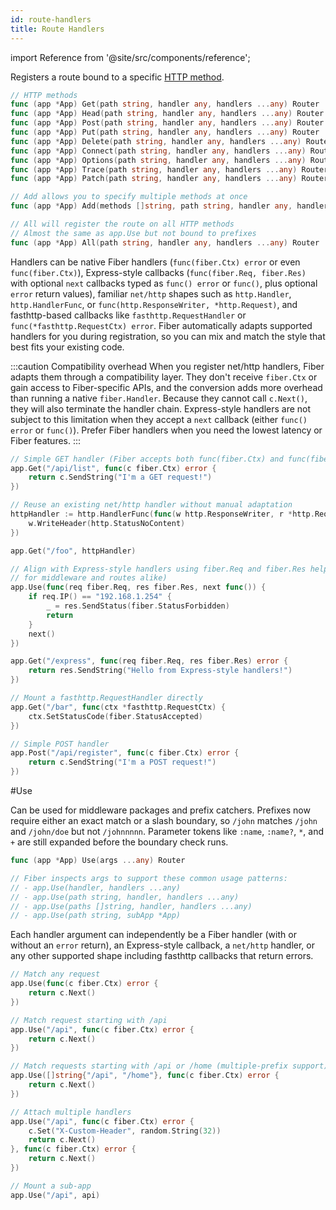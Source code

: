 ```yaml
---
id: route-handlers
title: Route Handlers
---
```


import Reference from '@site/src/components/reference';

Registers a route bound to a specific [HTTP method](https://developer.mozilla.org/en-US/docs/Web/HTTP/Methods).

```go title="Signatures"
// HTTP methods
func (app *App) Get(path string, handler any, handlers ...any) Router
func (app *App) Head(path string, handler any, handlers ...any) Router
func (app *App) Post(path string, handler any, handlers ...any) Router
func (app *App) Put(path string, handler any, handlers ...any) Router
func (app *App) Delete(path string, handler any, handlers ...any) Router
func (app *App) Connect(path string, handler any, handlers ...any) Router
func (app *App) Options(path string, handler any, handlers ...any) Router
func (app *App) Trace(path string, handler any, handlers ...any) Router
func (app *App) Patch(path string, handler any, handlers ...any) Router

// Add allows you to specify multiple methods at once
func (app *App) Add(methods []string, path string, handler any, handlers ...any) Router

// All will register the route on all HTTP methods
// Almost the same as app.Use but not bound to prefixes
func (app *App) All(path string, handler any, handlers ...any) Router
```

Handlers can be native Fiber handlers (`func(fiber.Ctx) error` or even
`func(fiber.Ctx)`), Express-style callbacks (`func(fiber.Req, fiber.Res)` with
optional `next` callbacks typed as `func() error` or `func()`, plus optional
`error` return values), familiar `net/http` shapes such as `http.Handler`,
`http.HandlerFunc`, or `func(http.ResponseWriter, *http.Request)`, and
fasthttp-based callbacks like `fasthttp.RequestHandler` or
`func(*fasthttp.RequestCtx) error`. Fiber automatically adapts supported
handlers for you during registration, so you can mix and match the style that
best fits your existing code.

:::caution Compatibility overhead
When you register net/http handlers, Fiber adapts them through a compatibility
layer. They don't receive
`fiber.Ctx` or gain access to Fiber-specific APIs, and the conversion adds more
overhead than running a native `fiber.Handler`. Because they cannot call `c.Next()`, they will also terminate the handler chain.
Express-style handlers are not subject to this limitation when they accept a
`next` callback (either `func() error` or `func()`). Prefer Fiber handlers when
you need the lowest latency or Fiber features.
:::

```go title="Examples"
// Simple GET handler (Fiber accepts both func(fiber.Ctx) and func(fiber.Ctx) error)
app.Get("/api/list", func(c fiber.Ctx) error {
    return c.SendString("I'm a GET request!")
})

// Reuse an existing net/http handler without manual adaptation
httpHandler := http.HandlerFunc(func(w http.ResponseWriter, r *http.Request) {
    w.WriteHeader(http.StatusNoContent)
})

app.Get("/foo", httpHandler)

// Align with Express-style handlers using fiber.Req and fiber.Res helpers (works
// for middleware and routes alike)
app.Use(func(req fiber.Req, res fiber.Res, next func()) {
    if req.IP() == "192.168.1.254" {
        _ = res.SendStatus(fiber.StatusForbidden)
        return
    }
    next()
})

app.Get("/express", func(req fiber.Req, res fiber.Res) error {
    return res.SendString("Hello from Express-style handlers!")
})

// Mount a fasthttp.RequestHandler directly
app.Get("/bar", func(ctx *fasthttp.RequestCtx) {
    ctx.SetStatusCode(fiber.StatusAccepted)
})

// Simple POST handler
app.Post("/api/register", func(c fiber.Ctx) error {
    return c.SendString("I'm a POST request!")
})
```

<Reference id="use">#Use</Reference>

Can be used for middleware packages and prefix catchers. Prefixes now require either an exact match or a slash boundary, so `/john` matches `/john` and `/john/doe` but not `/johnnnnn`. Parameter tokens like `:name`, `:name?`, `*`, and `+` are still expanded before the boundary check runs.

```go title="Signature"
func (app *App) Use(args ...any) Router

// Fiber inspects args to support these common usage patterns:
// - app.Use(handler, handlers ...any)
// - app.Use(path string, handler, handlers ...any)
// - app.Use(paths []string, handler, handlers ...any)
// - app.Use(path string, subApp *App)
```

Each handler argument can independently be a Fiber handler (with or without an
`error` return), an Express-style callback, a `net/http` handler, or any other
supported shape including fasthttp callbacks that return errors.

```go title="Examples"
// Match any request
app.Use(func(c fiber.Ctx) error {
    return c.Next()
})

// Match request starting with /api
app.Use("/api", func(c fiber.Ctx) error {
    return c.Next()
})

// Match requests starting with /api or /home (multiple-prefix support)
app.Use([]string{"/api", "/home"}, func(c fiber.Ctx) error {
    return c.Next()
})

// Attach multiple handlers 
app.Use("/api", func(c fiber.Ctx) error {
    c.Set("X-Custom-Header", random.String(32))
    return c.Next()
}, func(c fiber.Ctx) error {
    return c.Next()
})

// Mount a sub-app
app.Use("/api", api)
```
